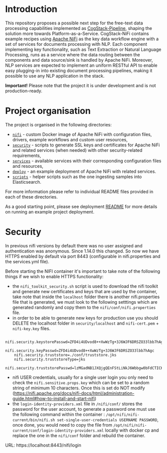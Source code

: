 # Introduction
This repository proposes a possible next step for the free-text data processing capabilities implemented as [CogStack-Pipeline](https://github.com/CogStack/CogStack-Pipeline), shaping the solution more towards Platform-as-a-Service.
CogStack-NiFi contains example recipes using [Apache NiFi](https://nifi.apache.org/) as the key data workflow engine with a set of services for documents processing with NLP. 
Each component implementing key functionality, such as Text Extraction or Natural Language Processing, runs as a service where the data routing between the components and data source/sink is handled by Apache NiFi.
Moreover, NLP services are expected to implement an uniform RESTful API to enable easy plugging-in into existing document processing pipelines, making it possible to use any NLP application in the stack.
 
**Important!**
Please note that the project it is under development and is not production-ready.


# Project organisation
The project is organised in the following directories:
- [`nifi`](./nifi) - custom Docker image of Apache NiFi with configuration files, drivers, example workflows and custom user resources,
- [`security`](./security) - scripts to generate SSL keys and certificates for Apache NiFi and related services (when needed) with other security-related requirements,
- [`services`](./services) - available services with their corresponding configuration files and resources,
- [`deploy`](./deploy) - an example deployment of Apache NiFi with related services.
- [`scripts`](./scripts) - helper scripts such as the one ingesting samples into Elasticsearch.

For more information please refer to individual README files provided in each of these directories.

As a good starting point, please see deployment [README](./deploy/README.md) for more details on running an example project deployment.


# Security 

In previous nifi versions by default there was no user assigned and authentication was anonymous. Since 1.14.0 this changed. So now we have HTTPS enabled by default via port 8443 (configurable in nifi.properties and the services.yml file).

Before starting the NIFI container it's important to take note of the following things if we wish to enable HTTPS functionality:

- the `nifi_toolkit_security.sh` script is used to download the nifi toolkit and generate new certificates and keys that are used by the container, take note that inside the `localhost` folder there is another nifi.properties file that is generated, we must look to the following setttings which are generated randomly and copy them to the `nifi/conf/nifi.properties` file. 
- in order to be able to generate new keys for production use you should DELETE the localhost folder in `security/localhost` and `nifi-cert.pem` + `nifi-key.key` files.


```
    nifi.security.keystorePasswd=ZFD4i4UDvod8++XwWzTg+3J6WJF6DRSZO33lbb7hAgc
    nifi.security.keyPasswd=ZFD4i4UDvod8++XwWzTg+3J6WJF6DRSZO33lbb7hAgc
    nifi.security.truststore=./conf/truststore.jks
    nifi.security.truststoreType=jks
    nifi.security.truststorePasswd=lzMGadNB1JXQjgQEnFStLiNkJ6Wbbgw0bFdCTICKtKo
```

- nifi USER credentials, usually for a single user login you only need to check the `nifi.sensitive.props.key` which can be set to a random string of minimum 10 characters. Once this is set do NOT modify (https://nifi.apache.org/docs/nifi-docs/html/administration-guide.html#how-to-install-and-start-nifi)
- the `login-identity-providers.xml` file in `/nifi/conf/` stores the password for the user account, to generate a password one must use the following command within the container : `/opt/nifi/nifi-current/bin/nifi.sh set-single-user-credentials USERNAME PASSWORD`, once done, you would need to copy the file from `/opt/nifi/nifi-current/conf/login-identity-providers.xml` locally with docker cp and replace the one in the `nifi/conf` folder and rebuild the container.

URL: https://localhost:8443/nifi/login